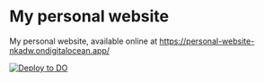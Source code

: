 # My personal website

My personal website, available online at https://personal-website-nkadw.ondigitalocean.app/

[![Deploy to DO](https://mp-assets1.sfo2.digitaloceanspaces.com/deploy-to-do/do-btn-blue.svg)](https://cloud.digitalocean.com/apps/new?repo=https://github.com/PROTechThor/personal-website/tree/master)

